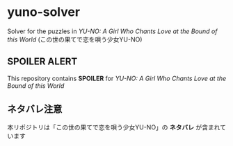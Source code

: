 # yuno-solver
Solver for the puzzles in _YU-NO: A Girl Who Chants Love at the Bound of this World_ (この世の果てで恋を唄う少女YU-NO)

## SPOILER ALERT
This repository contains __SPOILER__ for _YU-NO: A Girl Who Chants Love at the Bound of this World_

## ネタバレ注意
本リポジトリは「この世の果てで恋を唄う少女YU-NO」の __ネタバレ__ が含まれています
